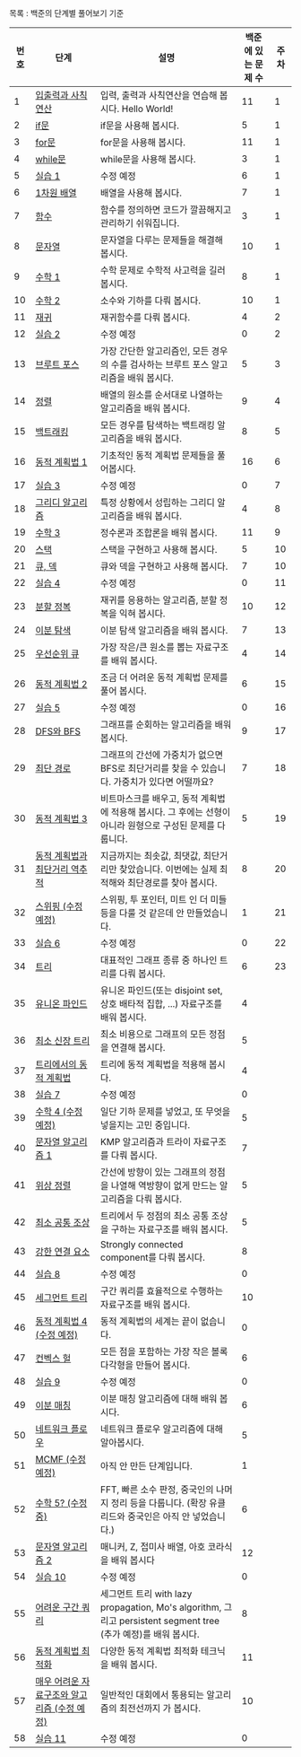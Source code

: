 

목록 : 백준의 단계별 풀어보기 기준



| 번호 | 단계                                                         | 설명                                                         | 백준에 있는 문제 수 | 주차 |
| ---- | ------------------------------------------------------------ | ------------------------------------------------------------ | ------------------- | ---- |
| 1    | [입출력과 사칙연산](https://www.acmicpc.net/step/1)          | 입력, 출력과 사칙연산을 연습해 봅시다. Hello World!          | 11                  | 1    |
| 2    | [if문](https://www.acmicpc.net/step/4)                       | if문을 사용해 봅시다.                                        | 5                   | 1    |
| 3    | [for문](https://www.acmicpc.net/step/3)                      | for문을 사용해 봅시다.                                       | 11                  | 1    |
| 4    | [while문](https://www.acmicpc.net/step/2)                    | while문을 사용해 봅시다.                                     | 3                   | 1    |
| 5    | [실습 1](https://www.acmicpc.net/step/48)                    | 수정 예정                                                    | 6                   | 1    |
| 6    | [1차원 배열](https://www.acmicpc.net/step/6)                 | 배열을 사용해 봅시다.                                        | 7                   | 1    |
| 7    | [함수](https://www.acmicpc.net/step/5)                       | 함수를 정의하면 코드가 깔끔해지고 관리하기 쉬워집니다.       | 3                   | 1    |
| 8    | [문자열](https://www.acmicpc.net/step/7)                     | 문자열을 다루는 문제들을 해결해 봅시다.                      | 10                  | 1    |
| 9    | [수학 1](https://www.acmicpc.net/step/8)                     | 수학 문제로 수학적 사고력을 길러 봅시다.                     | 8                   | 1    |
| 10   | [수학 2](https://www.acmicpc.net/step/10)                    | 소수와 기하를 다뤄 봅시다.                                   | 10                  | 1    |
| 11   | [재귀](https://www.acmicpc.net/step/19)                      | 재귀함수를 다뤄 봅시다.                                      | 4                   | 2    |
| 12   | [실습 2](https://www.acmicpc.net/step/49)                    | 수정 예정                                                    | 0                   | 2    |
| 13   | [브루트 포스](https://www.acmicpc.net/step/22)               | 가장 간단한 알고리즘인, 모든 경우의 수를 검사하는 브루트 포스 알고리즘을 배워 봅시다. | 5                   | 3    |
| 14   | [정렬](https://www.acmicpc.net/step/9)                       | 배열의 원소를 순서대로 나열하는 알고리즘을 배워 봅시다.      | 9                   | 4    |
| 15   | [백트래킹](https://www.acmicpc.net/step/34)                  | 모든 경우를 탐색하는 백트래킹 알고리즘을 배워 봅시다.        | 8                   | 5    |
| 16   | [동적 계획법 1](https://www.acmicpc.net/step/16)             | 기초적인 동적 계획법 문제들을 풀어봅시다.                    | 16                  | 6    |
| 17   | [실습 3](https://www.acmicpc.net/step/50)                    | 수정 예정                                                    | 0                   | 7    |
| 18   | [그리디 알고리즘](https://www.acmicpc.net/step/33)           | 특정 상황에서 성립하는 그리디 알고리즘을 배워 봅시다.        | 4                   | 8    |
| 19   | [수학 3](https://www.acmicpc.net/step/18)                    | 정수론과 조합론을 배워 봅시다.                               | 11                  | 9    |
| 20   | [스택](https://www.acmicpc.net/step/11)                      | 스택을 구현하고 사용해 봅시다.                               | 5                   | 10   |
| 21   | [큐, 덱](https://www.acmicpc.net/step/12)                    | 큐와 덱을 구현하고 사용해 봅시다.                            | 7                   | 10   |
| 22   | [실습 4](https://www.acmicpc.net/step/51)                    | 수정 예정                                                    | 0                   | 11   |
| 23   | [분할 정복](https://www.acmicpc.net/step/20)                 | 재귀를 응용하는 알고리즘, 분할 정복을 익혀 봅시다.           | 10                  | 12   |
| 24   | [이분 탐색](https://www.acmicpc.net/step/29)                 | 이분 탐색 알고리즘을 배워 봅시다.                            | 7                   | 13   |
| 25   | [우선순위 큐](https://www.acmicpc.net/step/13)               | 가장 작은/큰 원소를 뽑는 자료구조를 배워 봅시다.             | 4                   | 14   |
| 26   | [동적 계획법 2](https://www.acmicpc.net/step/17)             | 조금 더 어려운 동적 계획법 문제를 풀어 봅시다.               | 6                   | 15   |
| 27   | [실습 5](https://www.acmicpc.net/step/52)                    | 수정 예정                                                    | 0                   | 16   |
| 28   | [DFS와 BFS](https://www.acmicpc.net/step/24)                 | 그래프를 순회하는 알고리즘을 배워 봅시다.                    | 9                   | 17   |
| 29   | [최단 경로](https://www.acmicpc.net/step/26)                 | 그래프의 간선에 가중치가 없으면 BFS로 최단거리를 찾을 수 있습니다. 가중치가 있다면 어떨까요? | 7                   | 18   |
| 30   | [동적 계획법 3](https://www.acmicpc.net/step/31)             | 비트마스크를 배우고, 동적 계획법에 적용해 봅시다. 그 후에는 선형이 아니라 원형으로 구성된 문제를 다룹니다. | 5                   | 19   |
| 31   | [동적 계획법과 최단거리 역추적](https://www.acmicpc.net/step/41) | 지금까지는 최솟값, 최댓값, 최단거리만 찾았습니다. 이번에는 실제 최적해와 최단경로를 찾아 봅시다. | 8                   | 20   |
| 32   | [스위핑 (수정 예정)](https://www.acmicpc.net/step/39)        | 스위핑, 투 포인터, 미트 인 더 미들 등을 다룰 것 같은데 안 만들었습니다. | 1                   | 21   |
| 33   | [실습 6](https://www.acmicpc.net/step/53)                    | 수정 예정                                                    | 0                   | 22   |
| 34   | [트리](https://www.acmicpc.net/step/23)                      | 대표적인 그래프 종류 중 하나인 트리를 다뤄 봅시다.           | 6                   | 23   |
| 35   | [유니온 파인드](https://www.acmicpc.net/step/14)             | 유니온 파인드(또는 disjoint set, 상호 배타적 집합, ...) 자료구조를 배워 봅시다. | 4                   |      |
| 36   | [최소 신장 트리](https://www.acmicpc.net/step/15)            | 최소 비용으로 그래프의 모든 정점을 연결해 봅시다.            | 5                   |      |
| 37   | [트리에서의 동적 계획법](https://www.acmicpc.net/step/21)    | 트리에 동적 계획법을 적용해 봅시다.                          | 4                   |      |
| 38   | [실습 7](https://www.acmicpc.net/step/54)                    | 수정 예정                                                    | 0                   |      |
| 39   | [수학 4 (수정 예정)](https://www.acmicpc.net/step/45)        | 일단 기하 문제를 넣었고, 또 무엇을 넣을지는 고민 중입니다.   | 5                   |      |
| 40   | [문자열 알고리즘 1](https://www.acmicpc.net/step/27)         | KMP 알고리즘과 트라이 자료구조를 다뤄 봅시다.                | 7                   |      |
| 41   | [위상 정렬](https://www.acmicpc.net/step/25)                 | 간선에 방향이 있는 그래프의 정점을 나열해 역방향이 없게 만드는 알고리즘을 다뤄 봅시다. | 5                   |      |
| 42   | [최소 공통 조상](https://www.acmicpc.net/step/40)            | 트리에서 두 정점의 최소 공통 조상을 구하는 자료구조를 배워 봅시다. | 5                   |      |
| 43   | [강한 연결 요소](https://www.acmicpc.net/step/43)            | Strongly connected component를 다뤄 봅시다.                  | 8                   |      |
| 44   | [실습 8](https://www.acmicpc.net/step/55)                    | 수정 예정                                                    | 0                   |      |
| 45   | [세그먼트 트리](https://www.acmicpc.net/step/35)             | 구간 쿼리를 효율적으로 수행하는 자료구조를 배워 봅시다.      | 10                  |      |
| 46   | [동적 계획법 4 (수정 예정)](https://www.acmicpc.net/step/47) | 동적 계획법의 세계는 끝이 없습니다.                          | 0                   |      |
| 47   | [컨벡스 헐](https://www.acmicpc.net/step/37)                 | 모든 점을 포함하는 가장 작은 볼록 다각형을 만들어 봅시다.    | 6                   |      |
| 48   | [실습 9](https://www.acmicpc.net/step/56)                    | 수정 예정                                                    | 0                   |      |
| 49   | [이분 매칭](https://www.acmicpc.net/step/38)                 | 이분 매칭 알고리즘에 대해 배워 봅시다.                       | 6                   |      |
| 50   | [네트워크 플로우](https://www.acmicpc.net/step/36)           | 네트워크 플로우 알고리즘에 대해 알아봅시다.                  | 5                   |      |
| 51   | [MCMF (수정 예정)](https://www.acmicpc.net/step/42)          | 아직 안 만든 단계입니다.                                     | 1                   |      |
| 52   | [수학 5? (수정 중)](https://www.acmicpc.net/step/44)         | FFT, 빠른 소수 판정, 중국인의 나머지 정리 등을 다룹니다. (확장 유클리드와 중국인은 아직 안 넣었습니다.) | 6                   |      |
| 53   | [문자열 알고리즘 2](https://www.acmicpc.net/step/28)         | 매니커, Z, 접미사 배열, 아호 코라식을 배워 봅시다            | 12                  |      |
| 54   | [실습 10](https://www.acmicpc.net/step/57)                   | 수정 예정                                                    | 0                   |      |
| 55   | [어려운 구간 쿼리](https://www.acmicpc.net/step/30)          | 세그먼트 트리 with lazy propagation, Mo's algorithm, 그리고 persistent segment tree (추가 예정)를 배워 봅시다. | 8                   |      |
| 56   | [동적 계획법 최적화](https://www.acmicpc.net/step/32)        | 다양한 동적 계획법 최적화 테크닉을 배워 봅시다.              | 11                  |      |
| 57   | [매우 어려운 자료구조와 알고리즘 (수정 예정)](https://www.acmicpc.net/step/46) | 일반적인 대회에서 통용되는 알고리즘의 최전선까지 가 봅시다.  | 10                  |      |
| 58   | [실습 11](https://www.acmicpc.net/step/58)                   | 수정 예정                                                    | 0                   |      |